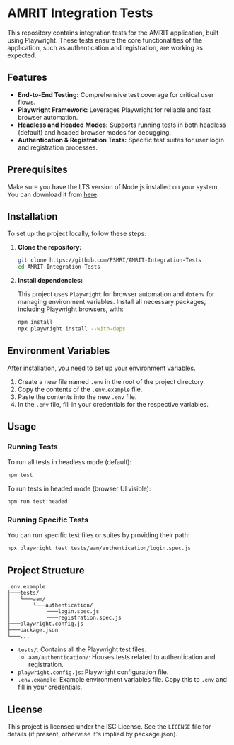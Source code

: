 # AMRIT Integration Tests

This repository contains integration tests for the AMRIT application, built using Playwright. These tests ensure the core functionalities of the application, such as authentication and registration, are working as expected.

## Features

- **End-to-End Testing:** Comprehensive test coverage for critical user flows.
- **Playwright Framework:** Leverages Playwright for reliable and fast browser automation.
- **Headless and Headed Modes:** Supports running tests in both headless (default) and headed browser modes for debugging.
- **Authentication & Registration Tests:** Specific test suites for user login and registration processes.

## Prerequisites

Make sure you have the LTS version of Node.js installed on your system. You can download it from [here](https://nodejs.org/).

## Installation

To set up the project locally, follow these steps:

1.  **Clone the repository:**

    ```bash
    git clone https://github.com/PSMRI/AMRIT-Integration-Tests
    cd AMRIT-Integration-Tests
    ```

2.  **Install dependencies:**

    This project uses `Playwright` for browser automation and `dotenv` for managing environment variables. Install all necessary packages, including Playwright browsers, with:

    ```bash
    npm install
    npx playwright install --with-deps
    ```

## Environment Variables

After installation, you need to set up your environment variables.

1.  Create a new file named `.env` in the root of the project directory.
2.  Copy the contents of the `.env.example` file.
3.  Paste the contents into the new `.env` file.
4.  In the `.env` file, fill in your credentials for the respective variables.

## Usage

### Running Tests

To run all tests in headless mode (default):

```bash
npm test
```

To run tests in headed mode (browser UI visible):

```bash
npm run test:headed
```

### Running Specific Tests

You can run specific test files or suites by providing their path:

```bash
npx playwright test tests/aam/authentication/login.spec.js
```

## Project Structure

```
.env.example
├───tests/
│   └───aam/
│       └───authentication/
│           ├───login.spec.js
│           └───registration.spec.js
├───playwright.config.js
├───package.json
└───...
```

- `tests/`: Contains all the Playwright test files.
  - `aam/authentication/`: Houses tests related to authentication and registration.
- `playwright.config.js`: Playwright configuration file.
- `.env.example`: Example environment variables file. Copy this to `.env` and fill in your credentials.

## License

This project is licensed under the ISC License. See the `LICENSE` file for details (if present, otherwise it's implied by package.json).